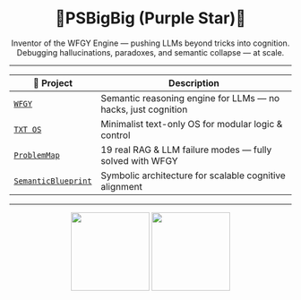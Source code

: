 <h1 align="center"> 🌟PSBigBig (Purple Star)🌟 </h1>
<p align="center">
  Inventor of the WFGY Engine — pushing LLMs beyond tricks into cognition.<br>
  Debugging hallucinations, paradoxes, and semantic collapse — at scale.
</p>

---

<div align="center">

| 🌟 Project | Description |
|-----------|-------------|
| [`WFGY`](https://github.com/onestardao/WFGY) | Semantic reasoning engine for LLMs — no hacks, just cognition |
| [`TXT OS`](https://github.com/onestardao/WFGY/blob/main/OS/README.md) | Minimalist text-only OS for modular logic & control |
| [`ProblemMap`](https://github.com/onestardao/WFGY/blob/main/ProblemMap/README.md) | 19 real RAG & LLM failure modes — fully solved with WFGY |
| [`SemanticBlueprint`](https://github.com/onestardao/WFGY/blob/main/SemanticBlueprint/README.md) | Symbolic architecture for scalable cognitive alignment |

</div>


---

<p align="center">
  <img src="https://github-readme-stats.vercel.app/api?username=onestardao&show_icons=true&theme=tokyonight&count_private=true" height="140" />
  <img src="https://github-readme-streak-stats.herokuapp.com/?user=onestardao&theme=tokyonight" height="140"/>
</p>


